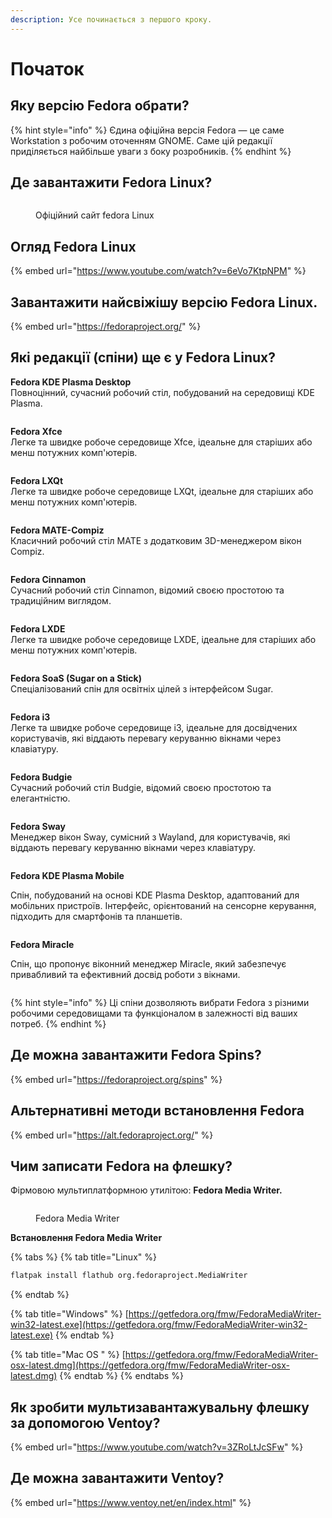 ```yaml
---
description: Усе починається з першого кроку.
---
```


# Початок

## **Яку версію Fedora обрати?**

{% hint style="info" %}
Єдина офіційна версія Fedora — це саме Workstation з робочим оточенням GNOME. Саме цій редакції приділяється найбільше уваги з боку розробників.
{% endhint %}

## **Де завантажити Fedora Linux?**

<figure><img src="../.gitbook/assets/obraz.png" alt=""><figcaption><p>Офіційний сайт fedora Linux</p></figcaption></figure>

## Огляд Fedora Linux

{% embed url="https://www.youtube.com/watch?v=6eVo7KtpNPM" %}

## Завантажити найсвіжішу версію Fedora Linux.

{% embed url="https://fedoraproject.org/" %}

## Які редакції (спіни) ще є у Fedora Linux?

**Fedora KDE Plasma Desktop**\
Повноцінний, сучасний робочий стіл, побудований на середовищі KDE Plasma.

<figure><img src="../.gitbook/assets/obraz (2).png" alt=""><figcaption></figcaption></figure>

**Fedora Xfce**\
Легке та швидке робоче середовище Xfce, ідеальне для старіших або менш потужних комп'ютерів.

<figure><img src="../.gitbook/assets/obraz (3).png" alt=""><figcaption></figcaption></figure>

**Fedora LXQt**\
Легке та швидке робоче середовище LXQt, ідеальне для старіших або менш потужних комп'ютерів.

<figure><img src="../.gitbook/assets/obraz (6).png" alt=""><figcaption></figcaption></figure>

**Fedora MATE-Compiz**\
Класичний робочий стіл MATE з додатковим 3D-менеджером вікон Compiz.

<figure><img src="../.gitbook/assets/obraz (5).png" alt=""><figcaption></figcaption></figure>

**Fedora Cinnamon**\
Сучасний робочий стіл Cinnamon, відомий своєю простотою та традиційним виглядом.

<figure><img src="../.gitbook/assets/obraz (4).png" alt=""><figcaption></figcaption></figure>

**Fedora LXDE**\
Легке та швидке робоче середовище LXDE, ідеальне для старіших або менш потужних комп'ютерів.

<figure><img src="../.gitbook/assets/obraz (8).png" alt=""><figcaption></figcaption></figure>

**Fedora SoaS (Sugar on a Stick)**\
Спеціалізований спін для освітніх цілей з інтерфейсом Sugar.

<figure><img src="../.gitbook/assets/obraz (9).png" alt=""><figcaption></figcaption></figure>

**Fedora i3**\
Легке та швидке робоче середовище i3, ідеальне для досвідчених користувачів, які віддають перевагу керуванню вікнами через клавіатуру.

<figure><img src="../.gitbook/assets/obraz (7).png" alt=""><figcaption></figcaption></figure>

**Fedora Budgie**\
Сучасний робочий стіл Budgie, відомий своєю простотою та елегантністю.

<figure><img src="../.gitbook/assets/obraz (10).png" alt=""><figcaption></figcaption></figure>

**Fedora Sway**\
Менеджер вікон Sway, сумісний з Wayland, для користувачів, які віддають перевагу керуванню вікнами через клавіатуру.

<figure><img src="../.gitbook/assets/obraz (11).png" alt=""><figcaption></figcaption></figure>

**Fedora KDE Plasma Mobile**

Спін, побудований на основі KDE Plasma Desktop, адаптований для мобільних пристроїв. Інтерфейс, орієнтований на сенсорне керування, підходить для смартфонів та планшетів.

<figure><img src="../.gitbook/assets/obraz (12).png" alt=""><figcaption></figcaption></figure>

**Fedora Miracle**

Спін, що пропонує віконний менеджер Miracle, який забезпечує привабливий та ефективний досвід роботи з вікнами.&#x20;

<figure><img src="../.gitbook/assets/obraz (14).png" alt=""><figcaption></figcaption></figure>

{% hint style="info" %}
Ці спіни дозволяють вибрати Fedora з різними робочими середовищами та функціоналом в залежності від ваших потреб.
{% endhint %}

## Де можна завантажити Fedora Spins?

{% embed url="https://fedoraproject.org/spins" %}

## Альтернативні методи встановлення Fedora

{% embed url="https://alt.fedoraproject.org/" %}

## Чим записати Fedora на флешку?

Фірмовою мультиплатформною утилітою: **Fedora Media Writer.**

<figure><img src="../.gitbook/assets/obraz (15).png" alt=""><figcaption><p>Fedora Media Writer</p></figcaption></figure>

**Встановлення Fedora Media Writer**

{% tabs %}
{% tab title="Linux" %}
```bash
flatpak install flathub org.fedoraproject.MediaWriter
```
{% endtab %}

{% tab title="Windows" %}
[https://getfedora.org/fmw/FedoraMediaWriter-win32-latest.exe](https://getfedora.org/fmw/FedoraMediaWriter-win32-latest.exe)
{% endtab %}

{% tab title="Mac OS " %}
[https://getfedora.org/fmw/FedoraMediaWriter-osx-latest.dmg](https://getfedora.org/fmw/FedoraMediaWriter-osx-latest.dmg)
{% endtab %}
{% endtabs %}

## Як зробити мультизавантажувальну флешку за допомогою Ventoy?

{% embed url="https://www.youtube.com/watch?v=3ZRoLtJcSFw" %}

## Де можна завантажити Ventoy?

{% embed url="https://www.ventoy.net/en/index.html" %}

